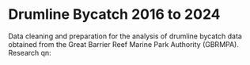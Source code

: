# Drumline Bycatch 2016 to 2024
Data cleaning and preparation for the analysis of drumline bycatch data obtained from the Great Barrier Reef Marine Park Authority (GBRMPA).
Research qn:
